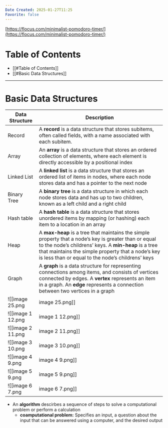 ```yaml
---
Date Created: 2025-01-27T11:25
Favorite: false
---
```

[https://flocus.com/minimalist-pomodoro-timer/](https://flocus.com/minimalist-pomodoro-timer/)
# Table of Contents
- [[#Table of Contents]]
- [[#Basic Data Structures]]
---
# Basic Data Structures
|Data Structure|Description|
|---|---|
|Record|A **record** is a data structure that stores subitems, often called fields, with a name associated with each subitem.|
|Array|An **array** is a data structure that stores an ordered collection of elements, where each element is directly accessible by a positional index|
|Linked List|A **linked list** is a data structure that stores an ordered list of items in nodes, where each node stores data and has a pointer to the next node|
|Binary Tree|A **binary tree** is a data structure in which each node stores data and has up to two children, known as a left child and a right child|
|Hash table|A **hash table** is a data structure that stores unordered items by mapping (or hashing) each item to a location in an array|
|Heap|A **max-heap** is a tree that maintains the simple property that a node’s key is greater than or equal to the node’s childrens’ keys. A **min-heap** is a tree that maintains the simple property that a node’s key is less than or equal to the node’s childrens’ keys|
|Graph|A **graph** is a data structure for representing connections among items, and consists of vertices connected by edges. A **vertex** represents an item in a graph. An **edge** represents a connection between two vertices in a graph|
![[image 25.png|image 25.png]]
![[image 1 12.png|image 1 12.png]]
![[image 2 11.png|image 2 11.png]]
![[image 3 10.png|image 3 10.png]]
![[image 4 9.png|image 4 9.png]]
![[image 5 9.png|image 5 9.png]]
![[image 6 7.png|image 6 7.png]]
- An **algorithm** descirbes a sequence of steps to solve a computational problem or perform a calculation
    - **coamputational problem:** Specifies an input, a question about the input that can be answered using a computer, and the desired output